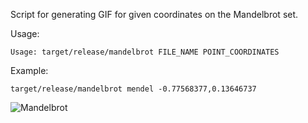 Script for generating GIF for given coordinates on the Mandelbrot set.

Usage:
```
Usage: target/release/mandelbrot FILE_NAME POINT_COORDINATES
```

Example:

```
target/release/mandelbrot mendel -0.77568377,0.13646737
```

![Mandelbrot](https://github.com/matDobek/mandelbrot/blob/master/samples/mandelbrot.gif "Mandelbrot")
